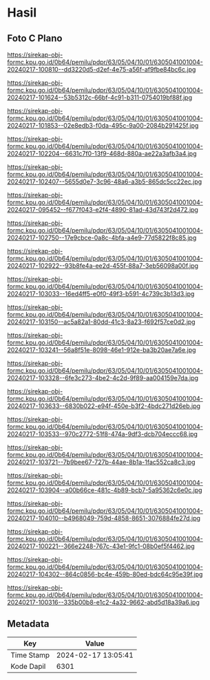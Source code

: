 # Hasil

## Foto C Plano

https://sirekap-obj-formc.kpu.go.id/0b64/pemilu/pdpr/63/05/04/10/01/6305041001004-20240217-100810--dd3220d5-d2ef-4e75-a56f-af9fbe84bc6c.jpg

https://sirekap-obj-formc.kpu.go.id/0b64/pemilu/pdpr/63/05/04/10/01/6305041001004-20240217-101624--53b5312c-66bf-4c91-b311-0754019bf88f.jpg

https://sirekap-obj-formc.kpu.go.id/0b64/pemilu/pdpr/63/05/04/10/01/6305041001004-20240217-101853--02e8edb3-f0da-495c-9a00-2084b291425f.jpg

https://sirekap-obj-formc.kpu.go.id/0b64/pemilu/pdpr/63/05/04/10/01/6305041001004-20240217-102204--6631c7f0-13f9-468d-880a-ae22a3afb3a4.jpg

https://sirekap-obj-formc.kpu.go.id/0b64/pemilu/pdpr/63/05/04/10/01/6305041001004-20240217-102407--5655d0e7-3c96-48a6-a3b5-865dc5cc22ec.jpg

https://sirekap-obj-formc.kpu.go.id/0b64/pemilu/pdpr/63/05/04/10/01/6305041001004-20240217-095452--f677f043-e2f4-4890-81ad-43d743f2d472.jpg

https://sirekap-obj-formc.kpu.go.id/0b64/pemilu/pdpr/63/05/04/10/01/6305041001004-20240217-102750--17e9cbce-0a8c-4bfa-a4e9-77d5822f8c85.jpg

https://sirekap-obj-formc.kpu.go.id/0b64/pemilu/pdpr/63/05/04/10/01/6305041001004-20240217-102922--93b8fe4a-ee2d-455f-88a7-3eb56098a00f.jpg

https://sirekap-obj-formc.kpu.go.id/0b64/pemilu/pdpr/63/05/04/10/01/6305041001004-20240217-103033--16ed4ff5-e0f0-49f3-b591-4c739c3b13d3.jpg

https://sirekap-obj-formc.kpu.go.id/0b64/pemilu/pdpr/63/05/04/10/01/6305041001004-20240217-103150--ac5a82a1-80dd-41c3-8a23-f692f57ce0d2.jpg

https://sirekap-obj-formc.kpu.go.id/0b64/pemilu/pdpr/63/05/04/10/01/6305041001004-20240217-103241--56a8f51e-8098-46e1-912e-ba3b20ae7a6e.jpg

https://sirekap-obj-formc.kpu.go.id/0b64/pemilu/pdpr/63/05/04/10/01/6305041001004-20240217-103328--6fe3c273-4be2-4c2d-9f89-aa004159e7da.jpg

https://sirekap-obj-formc.kpu.go.id/0b64/pemilu/pdpr/63/05/04/10/01/6305041001004-20240217-103633--6830b022-e94f-450e-b3f2-4bdc271d26eb.jpg

https://sirekap-obj-formc.kpu.go.id/0b64/pemilu/pdpr/63/05/04/10/01/6305041001004-20240217-103533--970c2772-51f8-474a-9df3-dcb704eccc68.jpg

https://sirekap-obj-formc.kpu.go.id/0b64/pemilu/pdpr/63/05/04/10/01/6305041001004-20240217-103721--7b9bee67-727b-44ae-8b1a-1fac552ca8c3.jpg

https://sirekap-obj-formc.kpu.go.id/0b64/pemilu/pdpr/63/05/04/10/01/6305041001004-20240217-103904--a00b66ce-481c-4b89-bcb7-5a95362c6e0c.jpg

https://sirekap-obj-formc.kpu.go.id/0b64/pemilu/pdpr/63/05/04/10/01/6305041001004-20240217-104010--b4968049-759d-4858-8651-3076884fe27d.jpg

https://sirekap-obj-formc.kpu.go.id/0b64/pemilu/pdpr/63/05/04/10/01/6305041001004-20240217-100221--366e2248-767c-43e1-9fc1-08b0ef5f4462.jpg

https://sirekap-obj-formc.kpu.go.id/0b64/pemilu/pdpr/63/05/04/10/01/6305041001004-20240217-104302--864c0856-bc4e-459b-80ed-bdc64c95e39f.jpg

https://sirekap-obj-formc.kpu.go.id/0b64/pemilu/pdpr/63/05/04/10/01/6305041001004-20240217-100316--335b00b8-e1c2-4a32-9662-abd5d18a39a6.jpg


## Metadata

| Key        | Value               |
| ---------- | ------------------- |
| Time Stamp | 2024-02-17 13:05:41 |
| Kode Dapil | 6301                |



